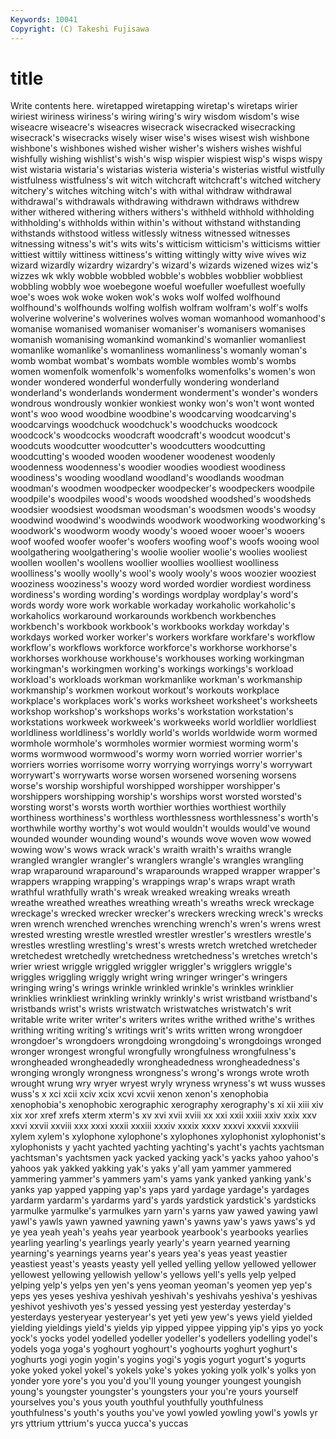 ```yaml
---
Keywords: 10041 
Copyright: (C) Takeshi Fujisawa
---
```


# title

Write contents here.
wiretapped wiretapping wiretap's wiretaps wirier
wiriest wiriness wiriness's wiring wiring's wiry wisdom wisdom's wise wiseacre
wiseacre's wiseacres wisecrack wisecracked wisecracking wisecrack's wisecracks wisely wiser wise's
wises wisest wish wishbone wishbone's wishbones wished wisher wisher's wishers
wishes wishful wishfully wishing wishlist's wish's wisp wispier wispiest wisp's
wisps wispy wist wistaria wistaria's wistarias wisteria wisteria's wisterias wistful
wistfully wistfulness wistfulness's wit witch witchcraft witchcraft's witched witchery witchery's
witches witching witch's with withal withdraw withdrawal withdrawal's withdrawals withdrawing
withdrawn withdraws withdrew wither withered withering withers withers's withheld withhold
withholding withholding's withholds within within's without withstand withstanding withstands withstood
witless witlessly witness witnessed witnesses witnessing witness's wit's wits wits's
witticism witticism's witticisms wittier wittiest wittily wittiness wittiness's witting wittingly
witty wive wives wiz wizard wizardly wizardry wizardry's wizard's wizards
wizened wizes wiz's wizzes wk wkly wobble wobbled wobble's wobbles
wobblier wobbliest wobbling wobbly woe woebegone woeful woefuller woefullest woefully
woe's woes wok woke woken wok's woks wolf wolfed wolfhound
wolfhound's wolfhounds wolfing wolfish wolfram wolfram's wolf's wolfs wolverine wolverine's
wolverines wolves woman womanhood womanhood's womanise womanised womaniser womaniser's womanisers
womanises womanish womanising womankind womankind's womanlier womanliest womanlike womanlike's womanliness
womanliness's womanly woman's womb wombat wombat's wombats womble wombles womb's
wombs women womenfolk womenfolk's womenfolks womenfolks's women's won wonder wondered
wonderful wonderfully wondering wonderland wonderland's wonderlands wonderment wonderment's wonder's wonders
wondrous wondrously wonkier wonkiest wonky won's won't wont wonted wont's
woo wood woodbine woodbine's woodcarving woodcarving's woodcarvings woodchuck woodchuck's woodchucks
woodcock woodcock's woodcocks woodcraft woodcraft's woodcut woodcut's woodcuts woodcutter woodcutter's
woodcutters woodcutting woodcutting's wooded wooden woodener woodenest woodenly woodenness woodenness's
woodier woodies woodiest woodiness woodiness's wooding woodland woodland's woodlands woodman
woodman's woodmen woodpecker woodpecker's woodpeckers woodpile woodpile's woodpiles wood's woods
woodshed woodshed's woodsheds woodsier woodsiest woodsman woodsman's woodsmen woods's woodsy
woodwind woodwind's woodwinds woodwork woodworking woodworking's woodwork's woodworm woody woody's
wooed wooer wooer's wooers woof woofed woofer woofer's woofers woofing
woof's woofs wooing wool woolgathering woolgathering's woolie woolier woolie's woolies
wooliest woollen woollen's woollens woollier woollies woolliest woolliness woolliness's woolly
woolly's wool's wooly wooly's woos woozier wooziest wooziness wooziness's woozy
word worded wordier wordiest wordiness wordiness's wording wording's wordings wordplay
wordplay's word's words wordy wore work workable workaday workaholic workaholic's
workaholics workaround workarounds workbench workbenches workbench's workbook workbook's workbooks workday
workday's workdays worked worker worker's workers workfare workfare's workflow workflow's
workflows workforce workforce's workhorse workhorse's workhorses workhouse workhouse's workhouses working
workingman workingman's workingmen working's workings workings's workload workload's workloads workman
workmanlike workman's workmanship workmanship's workmen workout workout's workouts workplace workplace's
workplaces work's works worksheet worksheet's worksheets workshop workshop's workshops works's
workstation workstation's workstations workweek workweek's workweeks world worldlier worldliest worldliness
worldliness's worldly world's worlds worldwide worm wormed wormhole wormhole's wormholes
wormier wormiest worming worm's worms wormwood wormwood's wormy worn worried
worrier worrier's worriers worries worrisome worry worrying worryings worry's worrywart
worrywart's worrywarts worse worsen worsened worsening worsens worse's worship worshipful
worshipped worshipper worshipper's worshippers worshipping worship's worships worst worsted worsted's
worsting worst's worsts worth worthier worthies worthiest worthily worthiness worthiness's
worthless worthlessness worthlessness's worth's worthwhile worthy worthy's wot would wouldn't
woulds would've wound wounded wounder wounding wound's wounds wove woven
wow wowed wowing wow's wows wrack wrack's wraith wraith's wraiths
wrangle wrangled wrangler wrangler's wranglers wrangle's wrangles wrangling wrap wraparound
wraparound's wraparounds wrapped wrapper wrapper's wrappers wrapping wrapping's wrappings wrap's
wraps wrapt wrath wrathful wrathfully wrath's wreak wreaked wreaking wreaks
wreath wreathe wreathed wreathes wreathing wreath's wreaths wreck wreckage wreckage's
wrecked wrecker wrecker's wreckers wrecking wreck's wrecks wren wrench wrenched
wrenches wrenching wrench's wren's wrens wrest wrested wresting wrestle wrestled
wrestler wrestler's wrestlers wrestle's wrestles wrestling wrestling's wrest's wrests wretch
wretched wretcheder wretchedest wretchedly wretchedness wretchedness's wretches wretch's wrier wriest
wriggle wriggled wriggler wriggler's wrigglers wriggle's wriggles wriggling wriggly wright
wring wringer wringer's wringers wringing wring's wrings wrinkle wrinkled wrinkle's
wrinkles wrinklier wrinklies wrinkliest wrinkling wrinkly wrinkly's wrist wristband wristband's
wristbands wrist's wrists wristwatch wristwatches wristwatch's writ writable write writer
writer's writers writes writhe writhed writhe's writhes writhing writing writing's
writings writ's writs written wrong wrongdoer wrongdoer's wrongdoers wrongdoing wrongdoing's
wrongdoings wronged wronger wrongest wrongful wrongfully wrongfulness wrongfulness's wrongheaded wrongheadedly
wrongheadedness wrongheadedness's wronging wrongly wrongness wrongness's wrong's wrongs wrote wroth
wrought wrung wry wryer wryest wryly wryness wryness's wt wuss
wusses wuss's x xci xcii xciv xcix xcvi xcvii xenon
xenon's xenophobia xenophobia's xenophobic xerographic xerography xerography's xi xii xiii
xiv xix xor xref xrefs xterm xterm's xv xvi xvii
xviii xx xxi xxii xxiii xxiv xxix xxv xxvi xxvii
xxviii xxx xxxi xxxii xxxiii xxxiv xxxix xxxv xxxvi xxxvii
xxxviii xylem xylem's xylophone xylophone's xylophones xylophonist xylophonist's xylophonists y
yacht yachted yachting yachting's yacht's yachts yachtsman yachtsman's yachtsmen yack
yacked yacking yack's yacks yahoo yahoo's yahoos yak yakked yakking
yak's yaks y'all yam yammer yammered yammering yammer's yammers yam's
yams yank yanked yanking yank's yanks yap yapped yapping yap's
yaps yard yardage yardage's yardages yardarm yardarm's yardarms yard's yards
yardstick yardstick's yardsticks yarmulke yarmulke's yarmulkes yarn yarn's yarns yaw
yawed yawing yawl yawl's yawls yawn yawned yawning yawn's yawns
yaw's yaws yaws's yd ye yea yeah yeah's yeahs year
yearbook yearbook's yearbooks yearlies yearling yearling's yearlings yearly yearly's yearn
yearned yearning yearning's yearnings yearns year's years yea's yeas yeast
yeastier yeastiest yeast's yeasts yeasty yell yelled yelling yellow yellowed
yellower yellowest yellowing yellowish yellow's yellows yell's yells yelp yelped
yelping yelp's yelps yen yen's yens yeoman yeoman's yeomen yep
yep's yeps yes yeses yeshiva yeshivah yeshivah's yeshivahs yeshiva's yeshivas
yeshivot yeshivoth yes's yessed yessing yest yesterday yesterday's yesterdays yesteryear
yesteryear's yet yeti yew yew's yews yield yielded yielding yieldings
yield's yields yip yipped yippee yipping yip's yips yo yock
yock's yocks yodel yodelled yodeller yodeller's yodellers yodelling yodel's yodels
yoga yoga's yoghourt yoghourt's yoghourts yoghurt yoghurt's yoghurts yogi yogin
yogin's yogins yogi's yogis yogurt yogurt's yogurts yoke yoked yokel
yokel's yokels yoke's yokes yoking yolk yolk's yolks yon yonder
yore yore's you you'd you'll young younger youngest youngish young's
youngster youngster's youngsters your you're yours yourself yourselves you's yous
youth youthful youthfully youthfulness youthfulness's youth's youths you've yowl yowled
yowling yowl's yowls yr yrs yttrium yttrium's yucca yucca's yuccas
